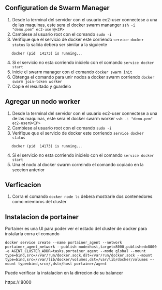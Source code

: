 ## Configuration de Swarm Manager

1. Desde la terminal del servidor con el usuario ec2-user connectese a una de las maquinas, este sera el docker swarm mananger `ssh -i "demo.pem" ec2-user@<IP>`
2. Cambiese al usuario root con el comando `sudo -i`
3. Verifique que el servicio de docker este corriendo `service docker status` la salida debera ser similar a la siguiente 
```
   docker (pid  14173) is running...
```
4. Si el servicio no esta corriendo inicielo con el comando `service docker start`
5. Inicie el swarm manager con el comando `docker swarm init`
6. Obtenga el comando para unir nodos a docker swarm corriendo `docker swarm join-token worker` 
7. Copie el resultado y guardelo

## Agregar un nodo worker

1. Desde la terminal del servidor con el usuario ec2-user connectese a una de las maquinas, este sera el docker swarm worker `ssh -i "demo.pem" ec2-user@<IP>`
2. Cambiese al usuario root con el comando `sudo -i`
3. Verifique que el servicio de docker este corriendo `service docker status`
```
   docker (pid  14173) is running...
```
4. Si el servicio no esta corriendo inicielo con el comando `service docker start`
5. Una el nodo al docker swarm correindo el comando copiado en la seccion anterior


## Verficacion 

1. Corra el comando `docker node ls` debera mostrarle dos contenedores como miembros del cluster

## Instalacion de portainer

Portainer es una UI para poder ver el estado del cluster de docker para instalarla corra el comando

`docker service create --name portainer_agent --network portainer_agent_network --publish mode=host,target=8000,published=8000 -e AGENT_CLUSTER_ADDR=tasks.portainer_agent --mode global --mount type=bind,src=//var/run/docker.sock,dst=/var/run/docker.sock --mount type=bind,src=//var/lib/docker/volumes,dst=/var/lib/docker/volumes –-mount type=bind,src=/,dst=/host portainer/agent`

Puede verificar la instalacion en la dirrecion de su balancer

https://<balancerurl>:8000
